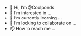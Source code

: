 - 👋 Hi, I’m @Coolponds
- 👀 I’m interested in ...
- 🌱 I’m currently learning ...
- 💞️ I’m looking to collaborate on ...
- 📫 How to reach me ...

<!---
Coolponds/Coolponds is a ✨ special ✨ repository because its `README.md` (this file) appears on your GitHub profile.
You can click the Preview link to take a look at your changes.
--->
